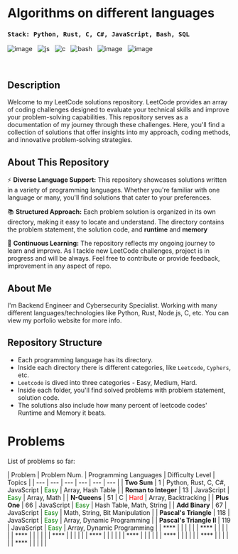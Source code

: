# Algorithms on different languages

### `Stack: Python, Rust, C, C#, JavaScript, Bash, SQL`

![image](https://github.com/Jubiko31/algorithms_main/assets/53910160/c9322977-fdee-4bf1-abc0-f30d278bc15f) &nbsp;
![js](https://user-images.githubusercontent.com/53910160/199490677-bfd4bb5c-a6ee-4501-b508-2d5ffb0acb84.png) &nbsp;
![c](https://user-images.githubusercontent.com/53910160/199491282-735a27c1-85b5-451d-befd-ca86a5b00394.png) &nbsp;
![bash](https://user-images.githubusercontent.com/53910160/236694261-87224151-c96a-484f-850e-fbd9f122b781.png) &nbsp;
![image](https://github.com/Jubiko31/algorithms_main/assets/53910160/5ea51860-2075-486c-8afc-6e562476d6f5)  &nbsp;
![image](https://github.com/Jubiko31/algorithms_main/assets/53910160/46afdd47-2d6b-482c-978e-adc204b35020)

<br />

## Description

Welcome to my LeetCode solutions repository. LeetCode provides an array of coding challenges designed to evaluate your technical skills and improve your problem-solving capabilities. This repository serves as a documentation of my journey through these challenges. Here, you'll find a collection of solutions that offer insights into my approach, coding methods, and innovative problem-solving strategies.


## About This Repository

⚡ **Diverse Language Support:** This repository showcases solutions written in a variety of programming languages. Whether you're familiar with one language or many, you'll find solutions that cater to your preferences.

📚 **Structured Approach:** Each problem solution is organized in its own directory, making it easy to locate and understand. The directory contains the problem statement, the solution code, and **runtime** and **memory**

🌌 **Continuous Learning:** The repository reflects my ongoing journey to learn and improve. As I tackle new LeetCode challenges, project is in progress and will be always. Feel free to contribute or provide feedback, improvement in any aspect of repo.


## About Me

I'm Backend Engineer and Cybersecurity Specialist. Working with many different languages/technologies like Python, Rust, Node.js, C, etc. You can view my porfolio website for more info.


## Repository Structure

- Each programming language has its directory.
- Inside each directory there is different categories, like `Leetcode`, `Cyphers`, etc.
- `Leetcode` is dived into three categories - Easy, Medium, Hard.
- Inside each folder, you'll find solved problems with problem statement, solution code.
- The solutions also include how many percent of leetcode codes' Runtime and Memory it beats.


# Problems

List of problems so far:

| Problem | Problem Num. | Programming Languages | Difficulty Level | Topics |
| --- | --- | --- | --- | --- | --- |
| **Two Sum** | 1 | Python, Rust, C, C#, JavaScript | <span style="color:green">Easy</span> | Array, Hash Table |
| **Roman to Integer** | 13 | JavaScript | <span style="color:green">Easy</span> | Array, Math |
| **N-Queens** | 51 | C | <span style="color:red">Hard</span> | Array, Backtracking |
| **Plus One** | 66 | JavaScript | <span style="color:green">Easy</span> | Hash Table, Math, String |
| **Add Binary** | 67 | JavaScript | <span style="color:green">Easy</span> | Math, String, Bit Manipulation |
| **Pascal's Triangle** | 118 | JavaScript | <span style="color:green">Easy</span> | Array, Dynamic Programming |
| **Pascal's Triangle II** | 119 | JavaScript | <span style="color:green">Easy</span> | Array, Dynamic Programming |
| **** |  |  |  | |
| **** |  |  |  | |
| **** |  |  |  | |
| **** |  |  |  | |
| **** |  |  |  | |
| **** |  |  |  | |
| **** |  |  |  | |
| **** |  |  |  | |
| **** |  |  |  | |



